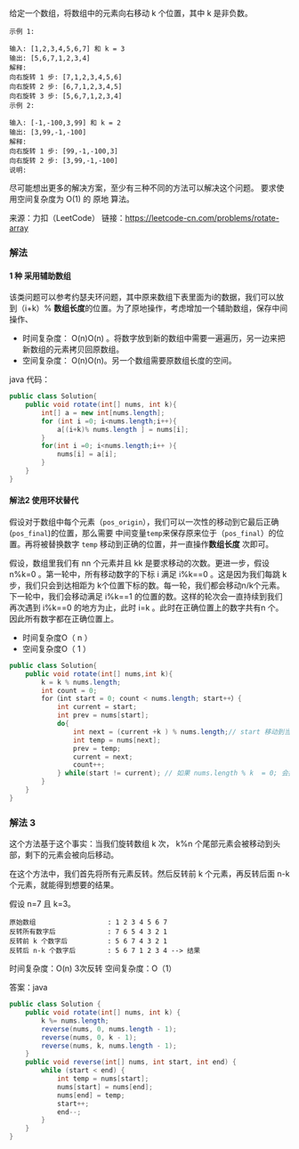 给定一个数组，将数组中的元素向右移动 k 个位置，其中 k 是非负数。

```
示例 1:

输入: [1,2,3,4,5,6,7] 和 k = 3
输出: [5,6,7,1,2,3,4]
解释:
向右旋转 1 步: [7,1,2,3,4,5,6]
向右旋转 2 步: [6,7,1,2,3,4,5]
向右旋转 3 步: [5,6,7,1,2,3,4]
示例 2:

输入: [-1,-100,3,99] 和 k = 2
输出: [3,99,-1,-100]
解释: 
向右旋转 1 步: [99,-1,-100,3]
向右旋转 2 步: [3,99,-1,-100]
说明:
```
尽可能想出更多的解决方案，至少有三种不同的方法可以解决这个问题。
要求使用空间复杂度为 O(1) 的 原地 算法。

来源：力扣（LeetCode）
链接：https://leetcode-cn.com/problems/rotate-array


### 解法

#### 1 种  采用辅助数组
该类问题可以参考约瑟夫环问题，其中原来数组下表里面为i的数据，我们可以放到（i+k）% **数组长度**的位置。为了原地操作，考虑增加一个辅助数组，保存中间操作、

+ 时间复杂度： O(n)O(n) 。将数字放到新的数组中需要一遍遍历，另一边来把新数组的元素拷贝回原数组。
+ 空间复杂度： O(n)O(n)。另一个数组需要原数组长度的空间。



java 代码：
```java
public class Solution{
    public void rotate(int[] nums, int k){
        int[] a = new int[nums.length];
        for (int i =0; i<nums.length;i++){
            a[(i+k)% nums.length ] = nums[i];
        }
        for(int i =0; i<nums.length;i++ ){
            nums[i] = a[i];
        }
    }
}
```

#### 解法2 使用环状替代

假设对于数组中每个元素（`pos_origin`），我们可以一次性的移动到它最后正确(`pos_final`)的位置，那么需要 中间变量`temp`来保存原来位于（`pos_final`）的位置。再将被替换数字 `temp` 移动到正确的位置，并一直操作**数组长度** 次即可。

假设，数组里我们有 nn 个元素并且 kk 是要求移动的次数。更进一步，假设 n%k=0 。第一轮中，所有移动数字的下标 i 满足 i%k==0 。这是因为我们每跳 k步，我们只会到达相距为 k个位置下标的数。每一轮，我们都会移动n/k个元素。下一轮中，我们会移动满足 i%k==1 的位置的数。这样的轮次会一直持续到我们再次遇到 i%k==0 的地方为止，此时 i=k 。此时在正确位置上的数字共有n 个。因此所有数字都在正确位置上。

+ 时间复杂度O（ n ）
+ 空间复杂度O（ 1 ）

```java
public class Solution{
    public void rotate(int[] nums,int k){
        k = k % nums.length;
        int count = 0;
        for（int start = 0; count < nums.length; start++）{
            int current = start;
            int prev = nums[start];
            do{
                int next = (current +k ) % nums.length;// start 移动到当前，保存当前位置
                int temp = nums[next];
                prev = temp;
                current = next;
                count++;
            } while(start != current); // 如果 nums.length % k  = 0; 会执行 nums.length / k 次
        }
    }
}

```

### 解法 3 
这个方法基于这个事实：当我们旋转数组 k 次， k%n 个尾部元素会被移动到头部，剩下的元素会被向后移动。

在这个方法中，我们首先将所有元素反转。然后反转前 k 个元素，再反转后面 n-k个元素，就能得到想要的结果。

假设 n=7 且 k=3。

```
原始数组                  : 1 2 3 4 5 6 7
反转所有数字后             : 7 6 5 4 3 2 1
反转前 k 个数字后          : 5 6 7 4 3 2 1
反转后 n-k 个数字后        : 5 6 7 1 2 3 4 --> 结果
```

时间复杂度：O(n) 3次反转
空间复杂度：O（1）

答案：java

```java
public class Solution {
    public void rotate(int[] nums, int k) {
        k %= nums.length;
        reverse(nums, 0, nums.length - 1);
        reverse(nums, 0, k - 1);
        reverse(nums, k, nums.length - 1);
    }
    public void reverse(int[] nums, int start, int end) {
        while (start < end) {
            int temp = nums[start];
            nums[start] = nums[end];
            nums[end] = temp;
            start++;
            end--;
        }
    }
}

```



